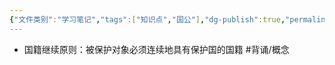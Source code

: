 ```yaml
---
{"文件类别":"学习笔记","tags":["知识点","国公"],"dg-publish":true,"permalink":"/学习笔记studyup/知识点cheese/国籍继续原则/","dgPassFrontmatter":true,"created":"2024-09-25T19:55:58.927+08:00","updated":"2024-10-25T12:10:02.951+08:00"}
---
```


- 国籍继续原则：被保护对象必须连续地具有保护国的国籍 #背诵/概念 